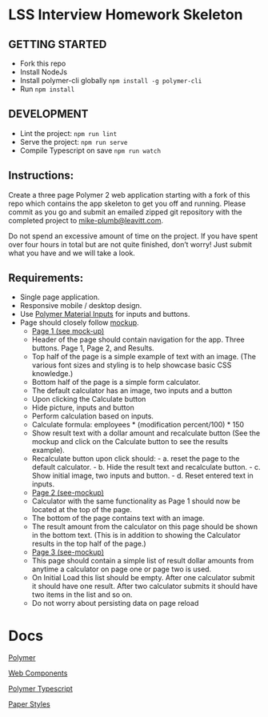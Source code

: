 # LSS Interview Homework Skeleton #

## GETTING STARTED ##
* Fork this repo
* Install NodeJs 
* Install polymer-cli globally `npm install -g polymer-cli` 
* Run `npm install`

## DEVELOPMENT ##
* Lint the project: `npm run lint` 
* Serve the project: `npm run serve`
* Compile Typescript on save `npm run watch`

## Instructions: ##

Create a three page Polymer 2 web application starting with a fork of this repo which contains the app skeleton to get you off and running.  Please commit as you go and submit an emailed zipped git repository with the completed project to mike-plumb@leavitt.com.  

Do not spend an excessive amount of time on the project.  If you have spent over four hours in total but are not quite finished, don’t worry! Just submit what you have and we will take a look. 

## Requirements: ##

 - Single page application. 
 - Responsive mobile / desktop design. 
 - Use [Polymer Material Inputs](https://www.webcomponents.org/author/PolymerElements) for inputs and buttons. 
 -  Page should closely follow [mockup](https://app.moqups.com/aaron@aarondrabeck.com/rekW1P2jz8/view).  
	 -  [Page 1 (see mock-up)](https://app.moqups.com/aaron@aarondrabeck.com/rekW1P2jz8/view/page/a2b41c7ff)
	   - Header of the page should contain navigation for the app. Three buttons.  Page 1, Page 2, and Results.
	   - Top half of the page is a simple example of text with an image. (The various font sizes and styling is to help showcase basic CSS knowledge.) 
	   -  Bottom half of the page is a simple form calculator.
	   -  The default calculator has an image, two inputs and a button
	   - Upon clicking the Calculate button
	   - Hide picture, inputs and button
	   - Perform calculation based on inputs. 
	   - Calculate formula: employees * (modification percent/100) * 150
	   - Show result text with a dollar amount and recalculate button (See the mockup and click on the Calculate button to see the results example). 
	   - Recalculate button upon click should:
	    - a. reset the page to the default calculator.
	    - b. Hide the result text and recalculate button.
	    - c. Show initial image, two inputs and  button.
	    - d. Reset entered text in inputs. 
	 - [Page 2 (see-mockup)](https://app.moqups.com/aaron@aarondrabeck.com/rekW1P2jz8/view/page/a1a4f1538)
	 - Calculator with the same functionality as Page 1 should now be
   located at the top of the page. 
   	- The bottom of the page contains text with an image. 
	- The result amount from the calculator on this page should be shown in the bottom text. (This is in addition to showing
   the Calculator results in the top half of the page.) 
	 - [Page 3 (see-mockup)](https://app.moqups.com/aaron@aarondrabeck.com/rekW1P2jz8/view/page/a9a81d7d8) 
	 - This page should contain a simple list of result dollar amounts from anytime a calculator on page one or page two is used.
	 - On Initial Load this list should be empty.  After one calculator submit it should have one result.  After two calculator submits it should have two items in the list and so on. 
   	  -  Do not worry about persisting data on page reload

# Docs
[Polymer](https://www.polymer-project.org/2.0/docs/devguide/feature-overview)

[Web Components](https://www.webcomponents.org)

[Polymer Typescript](https://github.com/LssPolymerElements/polymer2-ts)

[Paper Styles](https://www.webcomponents.org/element/PolymerElements/paper-styles)





